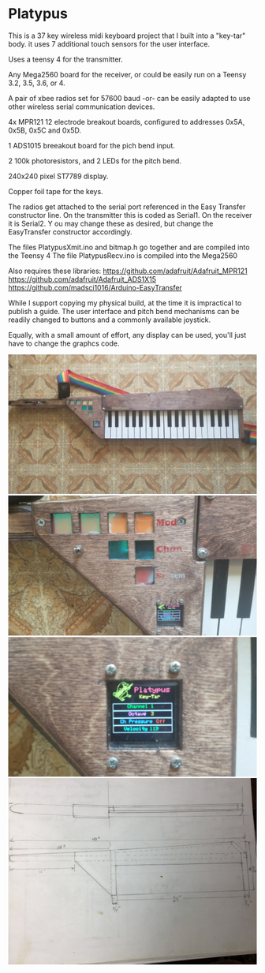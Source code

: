 # Platypus

This is a 37 key wireless midi keyboard project that I built into a "key-tar" body. 
it uses 7 additional touch sensors for the user interface. 

Uses a teensy 4 for the transmitter.

Any Mega2560 board for the receiver, or could be easily run on a Teensy 3.2, 3.5, 3.6, or 4. 

A pair of xbee radios set for 57600 baud  -or- can be easily adapted to use other wireless serial communication devices.

4x MPR121 12 electrode breakout boards, configured to addresses 0x5A, 0x5B, 0x5C and 0x5D.

1 ADS1015 breeakout board for the pich bend input.

2 100k photoresistors, and 2 LEDs for the pitch bend.

240x240 pixel ST7789 display.

Copper foil tape for the keys.

The radios get attached to the serial port referenced in the Easy Transfer constructor line.
On the transmitter this is coded as Serial1.
On the receiver it is Serial2. Y
ou may change these as desired, but change the EasyTransfer constructor accordingly.

The files PlatypusXmit.ino and bitmap.h go together and are compiled into the Teensy 4
The file PlatypusRecv.ino is compiled into the Mega2560

Also requires these libraries:
https://github.com/adafruit/Adafruit_MPR121
https://github.com/adafruit/Adafruit_ADS1X15
https://github.com/madsci1016/Arduino-EasyTransfer

While I support copying my physical build, at the time it is impractical to publish a guide. 
The user interface and pitch bend mechanisms can be readily changed to buttons and a commonly available joystick. 

Equally, with a small amount of effort, any display can be used, you'll just have to change the graphcs code.


![alt text](https://github.com/KreoPensas/Platypus/blob/master/IMG_20200901_182636618.jpg)
![alt text](https://github.com/KreoPensas/Platypus/blob/master/IMG_20200901_182652861.jpg)
![alt text](https://github.com/KreoPensas/Platypus/blob/master/IMG_20200901_182703185_2.jpg)
![alt text](https://github.com/KreoPensas/Platypus/blob/master/IMG-0969.jpg)
